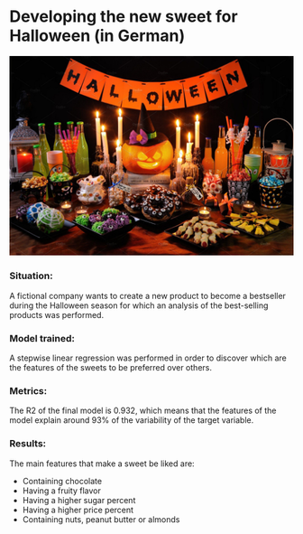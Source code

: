 # Developing the new sweet for Halloween (in German)

![Loan](../Images/halloween.jpg)

### Situation: 

A fictional company wants to create a new product to become a bestseller during the Halloween season for which an analysis of the best-selling products was performed. 

### Model trained:

A stepwise linear regression was performed in order to discover which are the features of the sweets to be preferred over others.

### Metrics:

The R2 of the final model is 0.932, which means that the features of the model explain around 93% of the variability of the target variable.

### Results:

The main features that make a sweet be liked are: 

- Containing chocolate
- Having a fruity flavor
- Having a higher sugar percent
- Having a higher price percent
- Containing nuts, peanut butter or almonds
